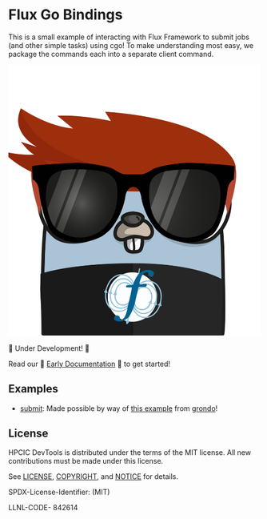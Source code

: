 # Flux Go Bindings

This is a small example of interacting with Flux Framework to submit jobs (and other simple tasks)
using cgo! To make understanding most easy, we package the commands each into a separate client
command.

![docs/img/flux-go.png](docs/img/flux-go.png)

🚧️ Under Development! 🚧️

Read our 🌈️ [Early Documentation](docs) 🌈️ to get started!

## Examples

 - [submit](cmd/submit.go): Made possible by way of [this example](https://gist.github.com/grondo/6a51a43cb62c2a30c1cf74d167ddb421) from [grondo](https://github.com/grondo)!

 
## License

HPCIC DevTools is distributed under the terms of the MIT license.
All new contributions must be made under this license.

See [LICENSE](https://github.com/converged-computing/cloud-select/blob/main/LICENSE),
[COPYRIGHT](https://github.com/converged-computing/cloud-select/blob/main/COPYRIGHT), and
[NOTICE](https://github.com/converged-computing/cloud-select/blob/main/NOTICE) for details.

SPDX-License-Identifier: (MIT)

LLNL-CODE- 842614
